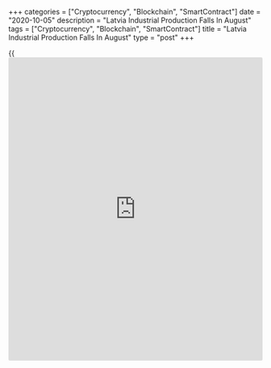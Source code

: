 +++
categories = ["Cryptocurrency", "Blockchain", "SmartContract"]
date = "2020-10-05"
description = "Latvia Industrial Production Falls In August"
tags = ["Cryptocurrency", "Blockchain", "SmartContract"]
title = "Latvia Industrial Production Falls In August"
type = "post"
+++

{{<iframe id="large-banner" src="https://www.bounty.group/#slide=10.0" width="100%" height="600" scrolling="no" style="border: 0px solid rgb(216, 221, 230); border-radius: 3px;">}}

Latvia's industrial production fell for the second straight month in
August, data from the Central Statistical Bureau showed on Monday.

Industrial production fell a seasonally adjusted 0.4 percent month-on-
month in August, following a 0.8 percent decline in July.

On a yearly basis, industrial production decreased a [calendar](https://www.fintechee.com/web-trader/) adjusted
3.0 percent in August, after a 0.1 percent decline in the previous
month.

Manufacturing output declined 1.5 percent annually in August.

Production in mining and quarrying output grew 1.8 percent, while those
of electricity and gas supply declined 11.7 percent.

For comments and feedback [contact](https://www.playgroundfx.com/contact/): editorial@rtt[news](https://www.letsplayfx.com/blog/forex-news-website/).com

[Economic News][1]

 **What parts of the world are seeing the best (and worst) economic
performances lately? Click[here][2] to check out our [Econ Scorecard][2]
and find out! See up-to-the-moment [ranking](https://www.playgroundfx.com/blog/crypto-exchange-ranking/)s for the best and worst
performers in [GDP][3], [unemployment rate][4], [inflation][2] and much
more.**

   1. www.rtt[news](https://www.letsplayfx.com/blog/forex-news-website/).com/Content/EconomicNews.aspx
   2. www.rtt[news](https://www.letsplayfx.com/blog/forex-news-website/).com/economic-scorecard/world-rank/CPI/highest-performance.aspx
   3. www.rtt[news](https://www.letsplayfx.com/blog/forex-news-website/).com/economic-scorecard/world-rank/GDP/highest-performance.aspx
   4. www.rtt[news](https://www.letsplayfx.com/blog/forex-news-website/).com/economic-scorecard/world-rank/unemployment-rate/lowest-performance.aspx